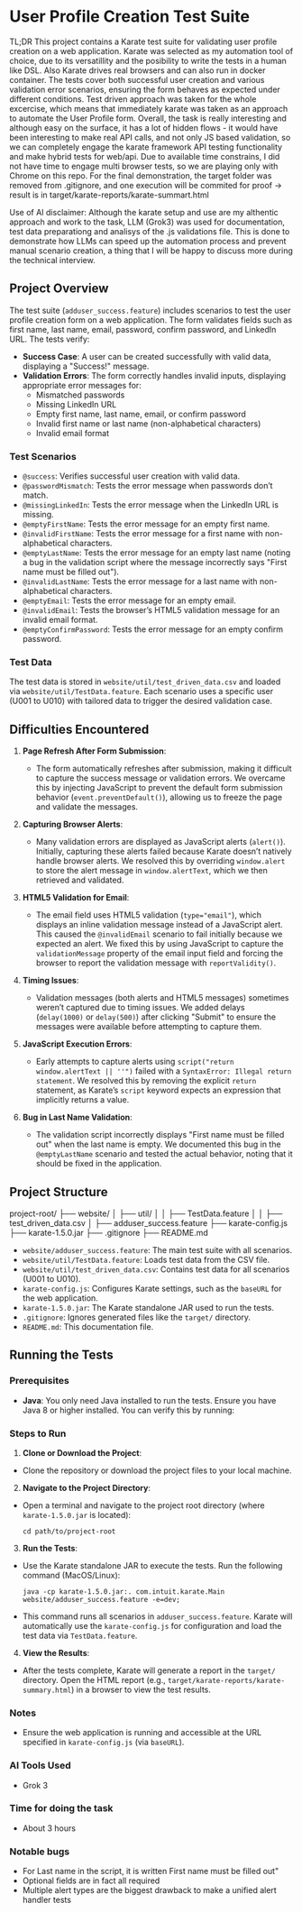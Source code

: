 # User Profile Creation Test Suite

TL;DR
This project contains a Karate test suite for validating user profile creation on a web application. Karate was selected as my automation tool of choice, due to its versatillity and the posibility to write the tests in a human like DSL. Also Karate drives real browsers and can also run in docker container. The tests cover both successful user creation and various validation error scenarios, ensuring the form behaves as expected under different conditions. Test driven approach was taken for the whole excercise, which means that immediately karate was taken as an approach to automate the User Profile form. Overall, the task is really interesting and although easy on the surface, it has a lot of hidden flows - it would have been interesting to make real API calls, and not only JS based validation, so we can completely engage the karate framework API testing functionality and make hybrid tests for web/api. Due to available time constrains, I did not have time to engage multi browser tests, so we are playing only with Chrome on this repo. For the final demonstration, the target folder was removed from .gitignore, and one execution will be commited for proof -> result is in target/karate-reports/karate-summart.html

Use of AI disclaimer: Although the karate setup and use are my althentic approach and work to the task, LLM (Grok3) was used for documentation, test data preparationg and analisys of the .js validations file. This is done to demonstrate how LLMs can speed up the automation process and prevent manual scenario creation, a thing that I will be happy to discuss more during the technical interview.

## Project Overview

The test suite (`adduser_success.feature`) includes scenarios to test the user profile creation form on a web application. The form validates fields such as first name, last name, email, password, confirm password, and LinkedIn URL. The tests verify:

- **Success Case**: A user can be created successfully with valid data, displaying a "Success!" message.
- **Validation Errors**: The form correctly handles invalid inputs, displaying appropriate error messages for:
  - Mismatched passwords
  - Missing LinkedIn URL
  - Empty first name, last name, email, or confirm password
  - Invalid first name or last name (non-alphabetical characters)
  - Invalid email format

### Test Scenarios

- `@success`: Verifies successful user creation with valid data.
- `@passwordMismatch`: Tests the error message when passwords don’t match.
- `@missingLinkedIn`: Tests the error message when the LinkedIn URL is missing.
- `@emptyFirstName`: Tests the error message for an empty first name.
- `@invalidFirstName`: Tests the error message for a first name with non-alphabetical characters.
- `@emptyLastName`: Tests the error message for an empty last name (noting a bug in the validation script where the message incorrectly says "First name must be filled out").
- `@invalidLastName`: Tests the error message for a last name with non-alphabetical characters.
- `@emptyEmail`: Tests the error message for an empty email.
- `@invalidEmail`: Tests the browser’s HTML5 validation message for an invalid email format.
- `@emptyConfirmPassword`: Tests the error message for an empty confirm password.

### Test Data

The test data is stored in `website/util/test_driven_data.csv` and loaded via `website/util/TestData.feature`. Each scenario uses a specific user (U001 to U010) with tailored data to trigger the desired validation case.

## Difficulties Encountered

1. **Page Refresh After Form Submission**:
   - The form automatically refreshes after submission, making it difficult to capture the success message or validation errors. We overcame this by injecting JavaScript to prevent the default form submission behavior (`event.preventDefault()`), allowing us to freeze the page and validate the messages.

2. **Capturing Browser Alerts**:
   - Many validation errors are displayed as JavaScript alerts (`alert()`). Initially, capturing these alerts failed because Karate doesn’t natively handle browser alerts. We resolved this by overriding `window.alert` to store the alert message in `window.alertText`, which we then retrieved and validated.

3. **HTML5 Validation for Email**:
   - The email field uses HTML5 validation (`type="email"`), which displays an inline validation message instead of a JavaScript alert. This caused the `@invalidEmail` scenario to fail initially because we expected an alert. We fixed this by using JavaScript to capture the `validationMessage` property of the email input field and forcing the browser to report the validation message with `reportValidity()`.

4. **Timing Issues**:
   - Validation messages (both alerts and HTML5 messages) sometimes weren’t captured due to timing issues. We added delays (`delay(1000)` or `delay(500)`) after clicking "Submit" to ensure the messages were available before attempting to capture them.

5. **JavaScript Execution Errors**:
   - Early attempts to capture alerts using `script("return window.alertText || ''")` failed with a `SyntaxError: Illegal return statement`. We resolved this by removing the explicit `return` statement, as Karate’s `script` keyword expects an expression that implicitly returns a value.

6. **Bug in Last Name Validation**:
   - The validation script incorrectly displays "First name must be filled out" when the last name is empty. We documented this bug in the `@emptyLastName` scenario and tested the actual behavior, noting that it should be fixed in the application.

## Project Structure

project-root/
├── website/
│   ├── util/
│   │   ├── TestData.feature
│   │   ├── test_driven_data.csv
│   ├── adduser_success.feature
├── karate-config.js
├── karate-1.5.0.jar
├── .gitignore
├── README.md


- `website/adduser_success.feature`: The main test suite with all scenarios.
- `website/util/TestData.feature`: Loads test data from the CSV file.
- `website/util/test_driven_data.csv`: Contains test data for all scenarios (U001 to U010).
- `karate-config.js`: Configures Karate settings, such as the `baseURL` for the web application.
- `karate-1.5.0.jar`: The Karate standalone JAR used to run the tests.
- `.gitignore`: Ignores generated files like the `target/` directory.
- `README.md`: This documentation file.

## Running the Tests

### Prerequisites
- **Java**: You only need Java installed to run the tests. Ensure you have Java 8 or higher installed. You can verify this by running:


### Steps to Run
1. **Clone or Download the Project**:
 - Clone the repository or download the project files to your local machine.

2. **Navigate to the Project Directory**:
 - Open a terminal and navigate to the project root directory (where `karate-1.5.0.jar` is located):
   ```
   cd path/to/project-root
   ```

3. **Run the Tests**:
 - Use the Karate standalone JAR to execute the tests. Run the following command (MacOS/Linux):
   ```
   java -cp karate-1.5.0.jar:. com.intuit.karate.Main website/adduser_success.feature -e=dev;
   ```
 - This command runs all scenarios in `adduser_success.feature`. Karate will automatically use the `karate-config.js` for configuration and load the test data via `TestData.feature`.

4. **View the Results**:
 - After the tests complete, Karate will generate a report in the `target/` directory. Open the HTML report (e.g., `target/karate-reports/karate-summary.html`) in a browser to view the test results.

### Notes
- Ensure the web application is running and accessible at the URL specified in `karate-config.js` (via `baseURL`).

### AI Tools Used
- Grok 3

### Time for doing the task
- About 3 hours

### Notable bugs
- For Last name in the script, it is written First name must be filled out"
- Optional fields are in fact all required
- Multiple alert types are the biggest drawback to make a unified alert handler tests




